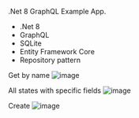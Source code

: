 .Net 8 GraphQL Example App.  <br>
- .Net 8
- GraphQL
- SQLite
- Entity Framework Core
- Repository pattern


Get by name
![image](https://github.com/davg1789/.Net8GraphQLExample/assets/15982474/24fc4ce4-741f-4df1-9b49-a854f8173054)

All states with specific fields
![image](https://github.com/davg1789/.Net8GraphQLExample/assets/15982474/0d34f5e5-1b0f-405e-b9c9-3d5d47111768)

Create
![image](https://github.com/davg1789/.Net8GraphQLExample/assets/15982474/17a92ee7-1be3-4aaa-86ae-a8943049a941)


